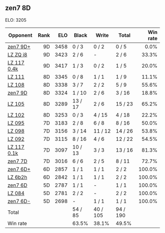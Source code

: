 ## zen7 8D ##

ELO: 3205

Opponent | Rank | ELO | Black | Write | Total | Win rate
---------|-----:|----:|-------|-------|-------|-------:
[zen7 9D+](zen7%209D+.md) | 9D | 3458 | 0 / 3 | 0 / 2 | 0 / 5 | 0.0%
[LZ ZQ i8](LZ%20ZQ%20i8.md) | 9D | 3423 | 2 / 6 | - | 2 / 6 | 33.3%
[LZ 117 0.4k](LZ%20117%200.4k.md) | 9D | 3417 | 1 / 3 | 0 / 2 | 1 / 5 | 20.0%
[LZ 111](LZ%20111.md) | 8D | 3345 | 0 / 8 | 1 / 1 | 1 / 9 | 11.1%
[LZ 108](LZ%20108.md) | 8D | 3338 | 3 / 7 | 2 / 2 | 5 / 9 | 55.6%
[zen7 9D](zen7%209D.md) | 8D | 3324 | 1 / 10 | 2 / 6 | 3 / 16 | 18.8%
[LZ 105](LZ%20105.md) | 8D | 3289 | 13 / 17 | 2 / 6 | 15 / 23 | 65.2%
[LZ 102](LZ%20102.md) | 8D | 3253 | 0 / 3 | 4 / 15 | 4 / 18 | 22.2%
[LZ 095](LZ%20095.md) | 7D | 3183 | 2 / 8 | 6 / 8 | 8 / 16 | 50.0%
[LZ 098](LZ%20098.md) | 7D | 3156 | 3 / 14 | 11 / 12 | 14 / 26 | 53.8%
[LZ 092](LZ%20092.md) | 7D | 3115 | 8 / 16 | 4 / 6 | 12 / 22 | 54.5%
[LZ 117 0.1k](LZ%20117%200.1k.md) | 7D | 3097 | 10 / 13 | 3 / 3 | 13 / 16 | 81.3%
[zen7 7D](zen7%207D.md) | 7D | 3016 | 6 / 6 | 2 / 5 | 8 / 11 | 72.7%
[zen7 6D+](zen7%206D+.md) | 6D | 2857 | 1 / 1 | 1 / 1 | 2 / 2 | 100.0%
[LZ 6b2h](LZ%206b2h.md) | 6D | 2842 | 1 / 1 | 1 / 1 | 2 / 2 | 100.0%
[zen7 6D](zen7%206D.md) | 5D | 2787 | 1 / 1 | - | 1 / 1 | 100.0%
[LZ 084](LZ%20084.md) | 5D | 2781 | 2 / 2 | - | 2 / 2 | 100.0%
[zen7 6D-](zen7%206D-.md) | 5D | 2698 | - | 1 / 1 | 1 / 1 | 100.0%
Total | | | 54 / 85 | 40 / 105 | 94 / 190 | 
Win rate| | | 63.5% | 38.1% | 49.5% | 
